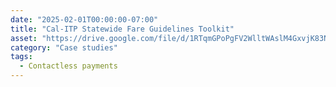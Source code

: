 ```yaml
---
date: "2025-02-01T00:00:00-07:00"
title: "Cal-ITP Statewide Fare Guidelines Toolkit"
asset: "https://drive.google.com/file/d/1RTqmGPoPgFV2WlltWAslM4GxvjK83NHF/view?usp=sharing"
category: "Case studies"
tags:
  - Contactless payments
---
```

